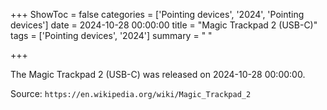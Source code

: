 +++
ShowToc = false
categories = ['Pointing devices', '2024', 'Pointing devices']
date = 2024-10-28 00:00:00
title = "Magic Trackpad 2 (USB-C)"
tags = ['Pointing devices', '2024']
summary = " "

+++

The Magic Trackpad 2 (USB-C) was released on 2024-10-28 00:00:00.

Source: `https://en.wikipedia.org/wiki/Magic_Trackpad_2`


